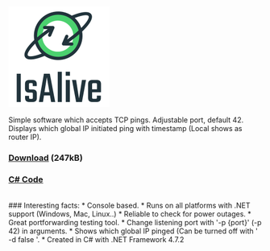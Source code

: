 ![IsAlive Logo](https://raw.githubusercontent.com/Frekvens1/Published-Code/master/IsAlive/IsAlive.png)

Simple software which accepts TCP pings. Adjustable port, default 42.<br> 
Displays which global IP initiated ping with timestamp (Local shows as router IP).<br>

### [Download](https://raw.githubusercontent.com/Frekvens1/Published-Code/master/IsAlive/IsAlive.exe) (247kB)
### [C# Code](https://github.com/Frekvens1/Published-Code/blob/master/IsAlive/Main.cpp)

<br>
### Interesting facts:
* Console based.
* Runs on all platforms with .NET support (Windows, Mac, Linux..)
* Reliable to check for power outages.
* Great portforwarding testing tool.
* Change listening port with '-p {port}' (-p 42) in arguments.
* Shows which global IP pinged (Can be turned off with ' -d false '.
* Created in C# with .NET Framework 4.7.2
